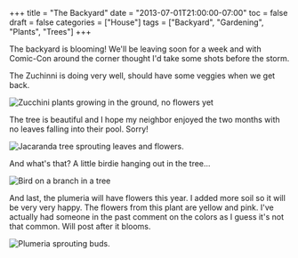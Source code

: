 +++
title = "The Backyard"
date = "2013-07-01T21:00:00-07:00"
toc = false
draft = false
categories = ["House"]
tags = ["Backyard", "Gardening", "Plants", "Trees"]
+++


<p>The backyard is blooming! We'll be leaving soon for a week and with Comic-Con around the corner thought I'd take some shots before the storm.</p>    
<p>The Zuchinni is doing very well, should have&nbsp;some veggies when we get back.</p>    
<p><img alt="Zucchini plants growing in the ground, no flowers yet" src="https://cdn.smylee.com/images/2013/07/2013-06-29_09-30-30_536_zpsaa7e3267.jpg" title="Zucchini is growing like a weed!" /></p>    
<p>The tree is beautiful&nbsp;and I hope my neighbor enjoyed the two months with no leaves falling into their pool. Sorry!</p>    
<p><img alt="Jacaranda tree sprouting leaves and flowers." src="https://cdn.smylee.com/images/2013/07/2013-06-29_09-30-37_870_zps58a73912.jpg" title="Jacaranda tree is recovering nicely from the butchering it had a couple months ago." /></p>    
<p>And what's that? A little birdie hanging out in the tree...</p>    
<p><img alt="Bird on a branch in a tree" src="https://cdn.smylee.com/images/2013/07/2013-06-29_09-31-01_89_zps0efee5de.jpg" title="Checkout the bird hanging out on the nicely trimmed tree." /></p>    
<p>And last, the&nbsp;plumeria will have flowers this year. I added more soil so it will be very very happy.&nbsp;The flowers from this plant are yellow and pink. I've actually had someone in the past comment on the colors as I guess it's not that common. Will post after it blooms.</p>    
<p><img alt="Plumeria sprouting buds." src="https://cdn.smylee.com/images/2013/07/2013-06-29_09-31-16_574_zpsdc768a63.jpg" title="The plumeria is doing very well! (I asked mom the name - hehe)" /></p>  